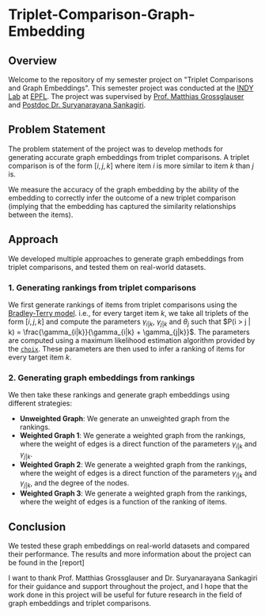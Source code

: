 # Triplet-Comparison-Graph-Embedding

## Overview
Welcome to the repository of my semester project on "Triplet Comparisons and Graph Embeddings".
This semester project was conducted at the [INDY Lab](https://indy.epfl.ch/) at [EPFL](https://www.epfl.ch/en/).
The project was supervised by [Prof. Matthias Grossglauser](https://people.epfl.ch/matthias.grossglauser) and [Postdoc Dr. Suryanarayana Sankagiri](https://sites.google.com/view/suryanarayana-sankagiri/home).

## Problem Statement
The problem statement of the project was to develop methods for generating accurate graph embeddings from triplet comparisons.
A triplet comparison is of the form $[i, j, k]$ where item $i$ is more similar to item $k$ than $j$ is.

We measure the accuracy of the graph embedding by the ability of the embedding to correctly infer the outcome of a new triplet comparison (implying that the embedding has captured the similarity relationships between the items).

## Approach
We developed multiple approaches to generate graph embeddings from triplet comparisons, and tested them on real-world datasets.
### 1. Generating rankings from triplet comparisons
We first generate rankings of items from triplet comparisons using the [Bradley-Terry model](https://en.wikipedia.org/wiki/Bradley%E2%80%93Terry_model).
i.e., for every target item $k$, we take all triplets of the form $[i, j, k]$ and compute the parameters $\gamma_{i|k}$, $\gamma_{j|k}$ and $\theta_j$ such that $P(i > j | k) = \frac{\gamma_{i|k}}{\gamma_{i|k} + \gamma_{j|k}}$.
The parameters are computed using a maximum likelihood estimation algorithm provided by the [`choix`](http://choix.lum.li/en/latest/).
These parameters are then used to infer a ranking of items for every target item $k$.

### 2. Generating graph embeddings from rankings
We then take these rankings and generate graph embeddings using different strategies:
- **Unweighted Graph**: We generate an unweighted graph from the rankings.
- **Weighted Graph 1**: We generate a weighted graph from the rankings, where the weight of edges is a direct function of the parameters $\gamma_{i|k}$ and $\gamma_{j|k}$.
- **Weighted Graph 2**: We generate a weighted graph from the rankings, where the weight of edges is a direct function of the parameters $\gamma_{i|k}$ and $\gamma_{j|k}$, and the degree of the nodes.
- **Weighted Graph 3**: We generate a weighted graph from the rankings, where the weight of edges is a function of the ranking of items.

## Conclusion
We tested these graph embeddings on real-world datasets and compared their performance.
The results and more information about the project can be found in the [report]

I want to thank Prof. Matthias Grossglauser and Dr. Suryanarayana Sankagiri for their guidance and support throughout the project, and I hope that the work done in this project will be useful for future research in the field of graph embeddings and triplet comparisons.
